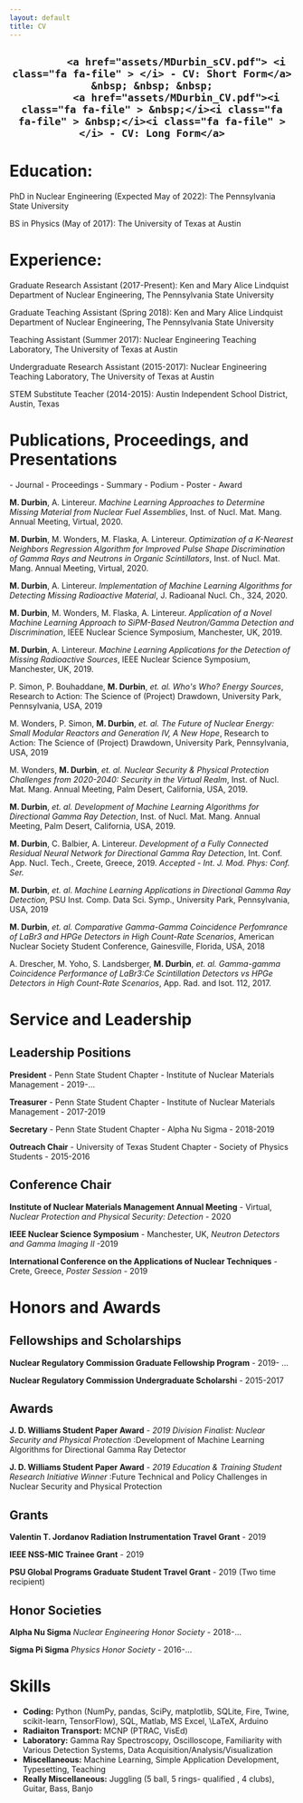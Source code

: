 ```yaml
---
layout: default
title: CV
---
```

 <h2 align="center" class="v-center">

            <a href="assets/MDurbin_sCV.pdf"> <i class="fa fa-file" > </i> - CV: Short Form</a> &nbsp; &nbsp; &nbsp;
            <a href="assets/MDurbin_CV.pdf"><i class="fa fa-file" > &nbsp;</i><i class="fa fa-file" > &nbsp;</i><i class="fa fa-file" > </i> - CV: Long Form</a>

 </h2>
 
# Education:
PhD in Nuclear Engineering (Expected May of 2022): The Pennsylvania State University

BS in Physics (May of 2017): The University of Texas at Austin

# Experience:
Graduate Research Assistant (2017-Present): Ken and Mary Alice Lindquist Department of Nuclear Engineering, The Pennsylvania State University

Graduate Teaching Assistant (Spring 2018): Ken and Mary Alice Lindquist Department of Nuclear Engineering, The Pennsylvania State University

Teaching Assistant (Summer 2017): Nuclear Engineering Teaching Laboratory, The University of Texas at Austin

Undergraduate Research Assistant (2015-2017): Nuclear Engineering Teaching Laboratory, The University of Texas at Austin

STEM Substitute Teacher (2014-2015): Austin Independent School District, Austin, Texas

# Publications, Proceedings, and Presentations
<span class="v-center">
 <i class="fa fa-book"> </i> - Journal 
 <i class="fa fa-bookmark"> </i> - Proceedings 
 <i class="fa fa-file"> </i> - Summary 
 <i class="fa fa-file-powerpoint-o" ></i> - Podium 
 <i class="fa fa-columns" ></i> - Poster 
 <i class="fa fa-trophy" ></i> - Award 
</span>

<i class="fa fa-file-powerpoint-o" ></i> <i class="fa fa-bookmark"> </i>   **M. Durbin**, A. Lintereur. *Machine Learning Approaches to Determine Missing Material from Nuclear Fuel Assemblies*, Inst. of Nucl. Mat. Mang. Annual Meeting, Virtual, 2020.

<i class="fa fa-columns" ></i> <i class="fa fa-bookmark"> </i>   **M. Durbin**, M. Wonders, M. Flaska, A. Lintereur. *Optimization of a K-Nearest Neighbors Regression Algorithm for Improved Pulse Shape Discrimination of Gamma Rays and Neutrons in Organic Scintillators*, Inst. of Nucl. Mat. Mang. Annual Meeting, Virtual, 2020. <i class="fa fa-trophy" ></i>

<i class="fa fa-book"> </i>  **M. Durbin**, A. Lintereur. *Implementation of Machine Learning Algorithms for Detecting Missing Radioactive Material*, J. Radioanal Nucl. Ch., 324, 2020.

<i class="fa fa-file-powerpoint-o" ></i>  <i class="fa fa-file"> </i>  **M. Durbin**, M. Wonders, M. Flaska,  A. Lintereur. *Application of a Novel Machine Learning Approach to SiPM-Based Neutron/Gamma Detection and Discrimination*, IEEE Nuclear Science Symposium, Manchester, UK, 2019.

<i class="fa fa-columns" ></i>  <i class="fa fa-file"> </i>  **M. Durbin**, A. Lintereur. *Machine Learning Applications for the Detection of Missing Radioactive Sources*, IEEE Nuclear Science Symposium, Manchester, UK, 2019.
 
<i class="fa fa-columns" ></i>  P. Simon, P. Bouhaddane, **M. Durbin**, *et. al.* *Who's Who? Energy Sources*, Research to Action: The Science of (Project) Drawdown, University Park, Pennsylvania, USA, 2019
 
<i class="fa fa-columns" ></i> M. Wonders, P. Simon, **M. Durbin**, *et. al.* *The Future of Nuclear Energy: Small Modular Reactors and Generation IV, A New Hope*, Research to Action: The Science of (Project) Drawdown, University Park, Pennsylvania, USA, 2019 
 
<i class="fa fa-bookmark"> </i>  M. Wonders, **M. Durbin**, *et. al.* *Nuclear Security \& Physical Protection Challenges from 2020-2040: Security in the Virtual Realm*, Inst. of Nucl. Mat. Mang. Annual Meeting, Palm Desert, California, USA, 2019. <i class="fa fa-trophy" ></i>

<i class="fa fa-file-powerpoint-o" ></i><i class="fa fa-bookmark"> </i>   **M. Durbin**, *et. al.* *Development of Machine Learning Algorithms for Directional Gamma Ray Detection*, Inst. of Nucl. Mat. Mang. Annual Meeting, Palm Desert, California, USA, 2019. <i class="fa fa-trophy" ></i>

<i class="fa fa-file-powerpoint-o" ></i> <i class="fa fa-book"> </i>  **M. Durbin**, C. Balbier, A. Lintereur. *Development of a Fully Connected Residual Neural Network for Directional Gamma Ray Detection*, Int. Conf. App. Nucl. Tech., Creete, Greece, 2019. *Accepted - Int. J. Mod. Phys: Conf. Ser.*

<i class="fa fa-columns" ></i>  **M. Durbin**, *et. al*. *Machine Learning Applications in Directional Gamma Ray Detection*, PSU Inst. Comp. Data Sci. Symp., University Park, Pennsylvania, USA, 2019

<i class="fa fa-file-powerpoint-o" ></i> <i class="fa fa-bookmark"> </i> **M. Durbin**, *et. al.* *Comparative Gamma-Gamma Coincidence Perfomrance of LaBr3 and HPGe Detectors in High Count-Rate Scenarios*, American Nuclear Society Student Conference, Gainesville, Florida, USA, 2018

<i class="fa fa-book"> </i>  A. Drescher, M. Yoho, S. Landsberger, **M. Durbin**, *et. al.* *Gamma-gamma Coincidence Performance of LaBr3:Ce Scintillation Detectors vs HPGe Detectors in High Count-Rate Scenarios*, App. Rad. and Isot. 112, 2017.

# Service and Leadership
## Leadership Positions
**President** - Penn State Student Chapter - Institute of Nuclear Materials Management - 2019-... 

**Treasurer** - Penn State Student Chapter - Institute of Nuclear Materials Management - 2017-2019

**Secretary** - Penn State Student Chapter - Alpha Nu Sigma - 2018-2019

**Outreach Chair** - University of Texas Student Chapter - Society of Physics Students - 2015-2016
    
## Conference Chair
**Institute of Nuclear Materials Management Annual Meeting** - Virtual, *Nuclear Protection and Physical Security: Detection* - 2020

**IEEE Nuclear Science Symposium** - Manchester, UK, *Neutron Detectors and Gamma Imaging II* -2019

**International Conference on the Applications of Nuclear Techniques** - Crete, Greece, *Poster Session* - 2019

# Honors and Awards
## Fellowships and Scholarships
**Nuclear Regulatory Commission Graduate Fellowship Program** - 2019- ... 

**Nuclear Regulatory Commission Undergraduate Scholarshi** - 2015-2017

## Awards ##
**J. D. Williams Student Paper Award** - *2019 Division Finalist: Nuclear Security and Physical Protection* :Development of Machine Learning Algorithms for Directional Gamma Ray Detector

**J. D. Williams Student Paper Award** - *2019 Education & Training Student Research Initiative Winner* :Future Technical and Policy Challenges in Nuclear Security and Physical Protection

## Grants
**Valentin T. Jordanov Radiation Instrumentation Travel Grant** - 2019

**IEEE NSS-MIC Trainee Grant** - 2019

**PSU Global Programs Graduate Student Travel Grant**  - 2019 (Two time recipient)

## Honor Societies
**Alpha Nu Sigma** *Nuclear Engineering Honor Society* - 2018-...

**Sigma Pi Sigma** *Physics Honor Society* - 2016-...



# Skills
- **Coding:** Python (NumPy, pandas, SciPy, matplotlib, SQLite, Fire, Twine, scikit-learn, TensorFlow), SQL, Matlab, MS Excel, \LaTeX, Arduino 
- **Radiaiton Transport:** MCNP (PTRAC, VisEd)
- **Laboratory:**	Gamma Ray Spectroscopy, Oscilloscope, Familiarity with Various Detection Systems, Data Acquisition/Analysis/Visualization
- **Miscellaneous:** Machine Learning, Simple Application Development,  Typesetting, Teaching 
- **Really Miscellaneous:** Juggling (5 ball, 5 rings- qualified , 4 clubs), Guitar, Bass, Banjo
